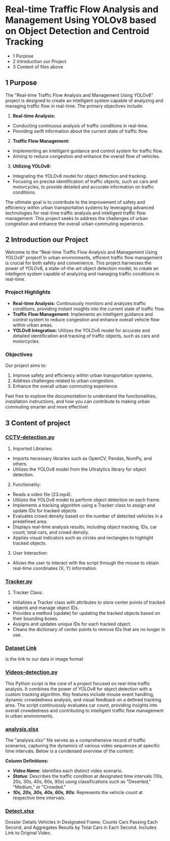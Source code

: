 # Real-time Traffic Flow Analysis and Management Using YOLOv8 based on Object Detection and Centroid Tracking
- 1 Purpose
- 2 Introduction our Project
- 3 Content of files above

## 1 Purpose
The "Real-time Traffic Flow Analysis and Management Using YOLOv8" project is designed to create an intelligent system capable of analyzing and managing traffic flow in real-time. The primary objectives include:
    
1. **Real-time Analysis:**
- Conducting continuous analysis of traffic conditions in real-time.
- Providing swift information about the current state of traffic flow.

2. **Traffic Flow Management:**
- Implementing an intelligent guidance and control system for traffic flow.
- Aiming to reduce congestion and enhance the overall flow of vehicles.
3. **Utilizing YOLOv8:**
- Integrating the YOLOv8 model for object detection and tracking.
- Focusing on precise identification of traffic objects, such as cars and motorcycles, to provide detailed and accurate information on traffic conditions.

The ultimate goal is to contribute to the improvement of safety and efficiency within urban transportation systems by leveraging advanced technologies for real-time traffic analysis and intelligent traffic flow management. This project seeks to address the challenges of urban congestion and enhance the overall urban commuting experience.
## 2 Introduction our Project
Welcome to the "Real-time Traffic Flow Analysis and Management Using YOLOv8" project! In urban environments, efficient traffic flow management is crucial for both safety and convenience. This project harnesses the power of YOLOv8, a state-of-the-art object detection model, to create an intelligent system capable of analyzing and managing traffic conditions in real-time.

### Project Highlights

- **Real-time Analysis:** Continuously monitors and analyzes traffic conditions, providing instant insights into the current state of traffic flow.
- **Traffic Flow Management:** Implements an intelligent guidance and control system to reduce congestion and enhance overall vehicle flow within urban areas.
- **YOLOv8 Integration:** Utilizes the YOLOv8 model for accurate and detailed identification and tracking of traffic objects, such as cars and motorcycles.

### Objectives

Our project aims to:

1. Improve safety and efficiency within urban transportation systems.
2. Address challenges related to urban congestion.
3. Enhance the overall urban commuting experience.

Feel free to explore the documentation to understand the functionalities, installation instructions, and how you can contribute to making urban commuting smarter and more effective!

## 3 Content of project
### [CCTV-detection.py](https://github.com/Kane-Nguyen/eal-time-Traffic-Flow-Analysis-and-Management-Using-YOLOv8-/blob/main/CCTV-detection.py) 

1. Imported Libraries:
-  Imports necessary libraries such as OpenCV, Pandas, NumPy, and others.
- Utilizes the YOLOv8 model from the Ultralytics library for object detection.

2. Functionality:
- Reads a video file (23.mp4).
- Utilizes the YOLOv8 model to perform object detection on each frame.
- Implements a tracking algorithm using a Tracker class to assign and update IDs for tracked objects.
- Evaluates crowd density based on the number of detected vehicles in a predefined area.
- Displays real-time analysis results, including object tracking, IDs, car count, total cars, and crowd density.
- Applies visual indicators such as circles and rectangles to highlight tracked objects.

3. User Interaction:
- Allows the user to interact with the script through the mouse to obtain real-time coordinates (X, Y) information.

### [Tracker.py](https://github.com/Kane-Nguyen/eal-time-Traffic-Flow-Analysis-and-Management-Using-YOLOv8-/blob/main/tracker.py)

1. Tracker Class:
- Initializes a Tracker class with attributes to store center points of tracked objects and manage object IDs.
- Provides a method (update) for updating the tracked objects based on their bounding boxes.
- Assigns and updates unique IDs for each tracked object.
- Cleans the dictionary of center points to remove IDs that are no longer in use.

### [Dataset Link](https://github.com/Kane-Nguyen/eal-time-Traffic-Flow-Analysis-and-Management-Using-YOLOv8-/blob/main/Dataset%20Link.txt)
is the link to our data in image format

### [Videos-detection.py](https://github.com/Kane-Nguyen/eal-time-Traffic-Flow-Analysis-and-Management-Using-YOLOv8-/blob/main/Videos-detection.py)
This Python script is the core of a project focused on real-time traffic analysis. It combines the power of YOLOv8 for object detection with a custom tracking algorithm. Key features include mouse event handling, dynamic crowdedness analysis, and visual feedback on a defined tracking area. The script continuously evaluates car count, providing insights into overall crowdedness and contributing to intelligent traffic flow management in urban environments.

### [analysis.xlsx](https://github.com/Kane-Nguyen/eal-time-Traffic-Flow-Analysis-and-Management-Using-YOLOv8-/blob/main/analysis.xlsx)
The "analysis.xlsx" file serves as a comprehensive record of traffic scenarios, capturing the dynamics of various video sequences at specific time intervals. Below is a condensed overview of the content:

**Column Definitions:**
- ***Video Name***: Identifies each distinct video scenario.
- ***Status***: Describes the traffic condition at designated time intervals (10s, 20s, 30s, 40s, 60s, 90s) using classifications such as "Deserted," "Medium," or "Crowded."
- ***10s, 20s, 30s, 40s, 60s, 90s***: Represents the vehicle count at respective time intervals.

### [Detect.xlsx](https://github.com/Kane-Nguyen/eal-time-Traffic-Flow-Analysis-and-Management-Using-YOLOv8-/blob/main/Detect.xlsx)
Dossier Details Vehicles in Designated Frame, Counts Cars Passing Each Second, and Aggregates Results by Total Cars in Each Second. Includes Link to Original Video.



